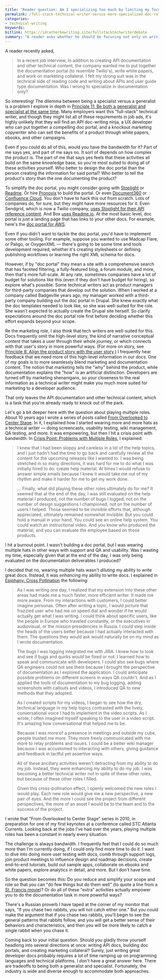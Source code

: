 ```yaml
---
title: "Reader question: Am I specializing too much by limiting my focus to docs only?"
permalink: /full-stack-technical-writer-versus-more-specialized-doc-role/
categories:
- technical-writing
keywords:
bitlink: https://idratherbewriting.site/fullstacktechwriterdebate
summary: "A reader asks whether he should be focusing not only on writing good developer docs but also building out doc portals and marketing material &mdash; in other words, being more of a 'full-stack' technical writer. This question taps into the dilemma between being a specialist or generalist."
---
```


A reader recently asked,

> In a recent job interview, in addition to creating API documentation and other technical content, the company wanted me to put together the documentation portal (to resemble Twilio's), write white papers, and work on marketing collateral. I felt my strong suit was in the technical side of reading code and writing about APIs and user guide type documentation. Was I wrong to specialize in documentation only?

So interesting! The dilemma between being a specialist versus a generalist is a problem I explore in depth in [Principle 11: Be both a generalist and specialist at the same time](/simplifying-complexity/both-a-generalist-and-specialist-at-same-time.html). Many employers want this "full-stack" technical writer, and though they might list all of these requirements in job ads, it's highly unlikely that they will find an API doc-writing ninja, a UX developer who can put together a compelling doc portal, and a knockout marketing copywriter who can sell the benefits of a product through white papers, ebooks, and other campaigns.

Even if you could do all of this, would you have the bandwidth for it? Part of me says yes, and part of me says no. It sort of depends on how complex the product is. The part of me that says yes feels that these activities all build on the same knowledge base, so you're most suited to doing all of these activities yourself. Who better to design the doc portal than the person creating the information for said portal? Who better to tell the product's story than the one documenting the product?

To simplify the doc portal, you might consider going with [Stoplight](https://stoplight.io/) or [Readme](https://readme.io/). Or hire [Pronovix](https://pronovix.com/) to build the portal. Or even [Document360](https://document360.io/) or [Confluence Cloud](https://www.atlassian.com/software/confluence). You don't have to hack this out from scratch. Lots of companies do, for sure, but they might have more resources for it. Even Sendgrid, which is now a Twilio company, [uses Stoplight for their API reference content](https://sendgrid.com/docs/api-reference/). And Box [uses Readme.io](https://developer.box.com/). At the most basic level, doc portal is just a landing page that has links to your other docs. For example, here's the [doc portal for AWS](https://docs.aws.amazon.com/).

Even if you didn't want to tackle the doc portal, you'd have to implement some other tooling. For example, suppose you wanted to use Madcap Flare, or Paligo, or OxygenXML &mdash; there's going to be some time and tools development required, whether it's creating stylesheets or defining publishing workflows or learning the right XML schema for docs.

However, if by "doc portal" they mean a site with a comprehensive search that has faceted filtering, a fully-featured blog, a forum module, and more, then that's more full-scale. At any rate, sometimes companies have a lot of budget for solutions like this (even if they don't have budget for hiring), so explore what's possible. Some technical writers act as product managers for third-party companies that develop out the solution. When I worked at a company called Badgeville years ago, my manager worked with a third-party company building out the doc portal in Drupal. She knew exactly what the doc templates needed to look like, so she was well-suited for the role. She wasn't expected to actually create the Drupal site herself. So clarify expectations around the doc portal role first before deciding whether this effort expands beyond your scope.

Re the marketing role, I also think that tech writers are well-suited for this. Docs frequently omit the high-level story, the kind of narrative conceptual content that takes a user through their whole journey, or which connects with that user's story in more powerful ways. (For more on story, see [Principle 8: Align the product story with the user story](https://idratherbewriting.com/simplifying-complexity/articulate-invisible-stories-that-influence-action.html).) I frequently hear feedback that we need more of this high-level information in our docs. One of my goals is to more seamlessly blend marketing and documentation content. The notion that marketing tells the "why" behind the product, while documentation explains the "how" is an artificial distinction. Developers are turned off by marketing shenanigans, so your closeness to the real information as a technical writer might make you much more suited for marketing to a developer audience.

That only leaves the API documentation and other technical content, which is a task that you're already ready to knock out of the park.

Let's go a bit deeper here with the question about playing multiple roles. About 10 years ago I wrote a series of posts called [From Overlooked to Center Stage](/2010/04/11/if-youre-in-atlanta-next-week-be-sure-to-check-out-currents/). In it, I explained how I started wearing more and more hats as a technical writer &mdash; doing screencasts, usability testing, wiki management, QA testing, and more. It was empowering, but then I hit a crisis point with bandwidth. In [Crisis Point: Problems with Multiple Roles](/2010/04/24/crisis-point-problems-with-multiple-roles-overlooked/), I explained:

> I knew that I had been sloppy and careless in a lot of the help topics, and I just hadn't had the time to go back and carefully review all the content for the upcoming releases like I wanted to. I was being stretched in so many directions, it was hard for me to do what I was initially hired to do: create help material. At times I would refuse to answer simple emails because I knew it would take me out of my rhythm and make it harder for me to get my work done.
>
> ...
> Finally, what did playing these other roles ultimately do for me? It seemed that at the end of the day, I was still evaluated on the help material I produced, not the number of bugs I logged, not on the number of design suggestions I championed, not on the number of users I helped. Those seemed to be invisible efforts that, although appreciated, ultimately remained somewhat invisible. But you could hold a manual in your hand. You could see an online help system. You could watch an instructional video. And you know who produced the material, and you can evaluate the employee based on those products.

I hit a burnout point. I wasn't building a doc portal, but I was wearing multiple hats in other ways with support and QA and usability. Was I wasting my time, especially given that at the end of the day, I was only being evaluated on the documentation deliverables I produced?

I decided that no, wearing multiple hats wasn't *diluting* my ability to write great docs. Instead, it was *enhancing* my ability to write docs. I explained in [Epiphany: Cross Pollination](https://idratherbewriting.com/2010/04/25/epiphany-cross-pollination-overlooked/) the following:

> As I was writing one day, I realized that my extension into these other areas had made me a much faster, more efficient writer. It made me more aware. From my interactions with customers, I could better imagine personas. Often after writing a topic, I would picture that frazzled user who had me on speed dial and wonder if he would actually get what I was writing. I could think about specific users, like the people in Europe who traveled constantly, or the executives in audiovisual, or the mission presidencies in Russia. I could step inside the heads of the users better because I had actually interacted with them. The questions they would ask would naturally be on my mind as I wrote documentation.
>
> The bugs I was logging integrated me with JIRA. I knew how to look and see if bugs and quirks would be fixed or not. I learned how to speak and communicate with developers. I could also see bugs where QA engineers could not see them because I brought the perspective of documentation as I explored the application. I could anticipate possible problems on different screens in ways QA couldn't. And as I applied the tools of documentation to my bug logging, adding screenshots with callouts and videos, I introduced QA to new methods that they adopted.
>
> As I created scripts for my videos, I began to see how the dry, technical language in my help topics contrasted with the lively, conversational voice I had to implement in the video scripts. As I wrote, I often imagined myself speaking to the user in a video script. It's amazing how conversational that helped me to be.
>
> Because I was more of a presence in meetings and outside my cube, people trusted me more. They more freely communicated with me more to relay problems and issues. I could be a better wiki manager because I was accustomed to interacting with others, giving guidance and feedback in tactful yet assertive ways.
>
> All of these ancillary activities weren't detracting from my ability to do my job. Instead, they were enhancing my ability to do my job. I was becoming a better technical writer not in spite of these other roles, but because of these other roles I filled.
>
> Given this cross-pollination effect, I openly welcomed the new roles I would play. Each new role would give me a new perspective, a new pair of eyes. And the more I could see the project from different perspectives, the more of an asset I would be to the team and to the success of the project.

I wrote that "From Overlooked to Center Stage" series in 2010, in preparation for one of my first keynotes at a conference called STC Atlanta Currents. Looking back at the jobs I've had over the years, playing multiple roles has been a constant in nearly every situation.

The challenge is always bandwidth. I frequently feel that I could do so much more than I'm currently doing, if I could only find more time to do it. I want to dive into doing more user testing with docs, comb through support logs, join product meetings to influence design and roadmap decisions, create end-to-end tutorials, build out sample apps, collaborate on ebooks and white papers, explore analytics in detail, and more. But I don't have time.

So the question becomes this: Do you reduce and simplify your scope and role so that you can "do few things but do them well" (to quote a line from a [St. Francis movie](/2008/07/23/tips-for-distributing-the-workload-among-your-team-answering-a-readers-question/))? Or do all of these "extra" activities actually empower you to do the documentation task in more powerful ways?

There's a Russian proverb I have taped at the corner of my monitor that says, "If you chase two rabbits, you will not catch either one." But you could make the argument that if you chase two rabbits, you'll begin to see the general patterns that rabbits follow, and you will get a better sense of their behaviors and characteristics, and then you will be more likely to catch a single rabbit when you chase it.

Coming back to your initial question. Should you gladly throw yourself headlong into several directions at once: writing API docs, building doc portals, and creating marketing collateral? Surely, just writing great developer docs probably requires a lot of time ramping up on programming languages and technical platforms. I don't have a great answer here. There are tradeoffs to being both a generalist and specialist. Fortunately, the industry is wide and diverse enough to accommodate both approaches.
